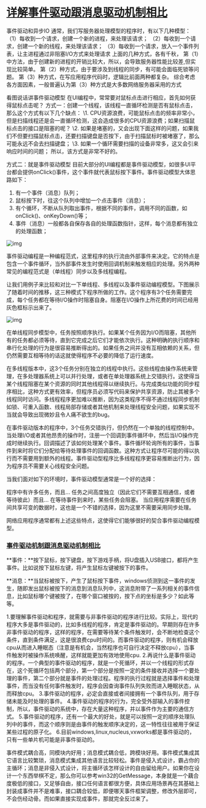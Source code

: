 # [详解事件驱动跟消息驱动机制相比](https://www.cnblogs.com/lguow/p/10750296.html)



事件驱动和异步IO
通常，我们写服务器处理模型的程序时，有以下几种模型：
（1）每收到一个请求，创建一个新的进程，来处理该请求；
（2）每收到一个请求，创建一个新的线程，来处理该请求；
（3）每收到一个请求，放入一个事件列表，让主进程通过非阻塞I/O方式来处理请求
上面的几种方式，各有千秋，
第（1）中方法，由于创建新的进程的开销比较大，所以，会导致服务器性能比较差,但实现比较简单。
第（2）种方式，由于要涉及到线程的同步，有可能会面临死锁等问题。
第（3）种方式，在写应用程序代码时，逻辑比前面两种都复杂。
综合考虑各方面因素，一般普遍认为第（3）种方式是大多数网络服务器采用的方式
 
看图说话讲事件驱动模型
在UI编程中，常常要对鼠标点击进行相应，首先如何获得鼠标点击呢？
方式一：创建一个线程，该线程一直循环检测是否有鼠标点击，那么这个方式有以下几个缺点：
\1. CPU资源浪费，可能鼠标点击的频率非常小，但是扫描线程还是会一直循环检测，这会造成很多的CPU资源浪费；如果扫描鼠标点击的接口是阻塞的呢？
\2. 如果是堵塞的，又会出现下面这样的问题，如果我们不但要扫描鼠标点击，还要扫描键盘是否按下，由于扫描鼠标时被堵塞了，那么可能永远不会去扫描键盘；
\3. 如果一个循环需要扫描的设备非常多，这又会引来响应时间的问题；
所以，该方式是非常不好的。

方式二：就是事件驱动模型
目前大部分的UI编程都是事件驱动模型，如很多UI平台都会提供onClick()事件，这个事件就代表鼠标按下事件。事件驱动模型大体思路如下：
1. 有一个事件（消息）队列；
2. 鼠标按下时，往这个队列中增加一个点击事件（消息）；
3. 有个循环，不断从队列取出事件，根据不同的事件，调用不同的函数，如onClick()、onKeyDown()等；
4. 事件（消息）一般都各自保存各自的处理函数指针，这样，每个消息都有独立的处理函数；

 

 ![img](https://img2018.cnblogs.com/blog/1348695/201904/1348695-20190422151929613-594805661.png)

 

事件驱动编程是一种编程范式，这里程序的执行流由外部事件来决定。它的特点是包含一个事件循环，当外部事件发生时使用回调机制来触发相应的处理。另外两种常见的编程范式是（单线程）同步以及多线程编程。

让我们用例子来比较和对比一下单线程、多线程以及事件驱动编程模型。下图展示了随着时间的推移，这三种模式下程序所做的工作。这个程序有3个任务需要完成，每个任务都在等待I/O操作时阻塞自身。阻塞在I/O操作上所花费的时间已经用灰色框标示出来了。

 ![img](https://img2018.cnblogs.com/blog/1348695/201904/1348695-20190422152048954-180141401.png)

 

在单线程同步模型中，任务按照顺序执行。如果某个任务因为I/O而阻塞，其他所有的任务都必须等待，直到它完成之后它们才能依次执行。这种明确的执行顺序和串行化处理的行为是很容易推断得出的。如果任务之间并没有互相依赖的关系，但仍然需要互相等待的话这就使得程序不必要的降低了运行速度。

在多线程版本中，这3个任务分别在独立的线程中执行。这些线程由操作系统来管理，在多处理器系统上可以并行处理，或者在单处理器系统上交错执行。这使得当某个线程阻塞在某个资源的同时其他线程得以继续执行。与完成类似功能的同步程序相比，这种方式更有效率，但程序员必须写代码来保护共享资源，防止其被多个线程同时访问。多线程程序更加难以推断，因为这类程序不得不通过线程同步机制如锁、可重入函数、线程局部存储或者其他机制来处理线程安全问题，如果实现不当就会导致出现微妙且令人痛不欲生的bug。

在事件驱动版本的程序中，3个任务交错执行，但仍然在一个单独的线程控制中。当处理I/O或者其他昂贵的操作时，注册一个回调到事件循环中，然后当I/O操作完成时继续执行。回调描述了该如何处理某个事件。事件循环轮询所有的事件，当事件到来时将它们分配给等待处理事件的回调函数。这种方式让程序尽可能的得以执行而不需要用到额外的线程。事件驱动型程序比多线程程序更容易推断出行为，因为程序员不需要关心线程安全问题。

当我们面对如下的环境时，事件驱动模型通常是一个好的选择：

程序中有许多任务，而且…
任务之间高度独立（因此它们不需要互相通信，或者等待彼此）而且…
在等待事件到来时，某些任务会阻塞。
当应用程序需要在任务间共享可变的数据时，这也是一个不错的选择，因为这里不需要采用同步处理。

网络应用程序通常都有上述这些特点，这使得它们能够很好的契合事件驱动编程模型。

### [事件驱动机制跟消息驱动机制相比](https://www.cnblogs.com/welen/articles/5115213.html)

 

**事件：**按下鼠标，按下键盘，按下游戏手柄，将U盘插入USB接口，都将产生事件。比如说按下鼠标左键，将产生鼠标左键被按下的事件。

 **消息：**当鼠标被按下，产生了鼠标按下事件，windows侦测到这一事件的发生，随即发出鼠标被按下的消息到消息队列中，这消息附带了一系列相关的事件信息，比如鼠标哪个键被按了，在哪个窗口被按的，按下点的坐标是多少？如此等等。

 

1.要理解事件驱动和程序，就需要与非事件驱动的程序进行比较。实际上，现代的程序大多是事件驱动的，比如多线程的程序，肯定是事件驱动的。早期则存在许多非事件驱动的程序，这样的程序，在需要等待某个条件触发时，会不断地检查这个条件，直到条件满足，这是很浪费cpu时间的。而事件驱动的程序，则有机会释放cpu从而进入睡眠态（注意是有机会，当然程序也可自行决定不释放cpu），当事件触发时被操作系统唤醒，这样就能更加有效地使用cpu.
2.再说什么是事件驱动的程序。一个典型的事件驱动的程序，就是一个死循环，并以一个线程的形式存在，这个死循环包括两个部分，第一个部分是按照一定的条件接收并选择一个要处理的事件，第二个部分就是事件的处理过程。程序的执行过程就是选择事件和处理事件，而当没有任何事件触发时，程序会因查询事件队列失败而进入睡眠状态，从而释放cpu。
3.事件驱动的程序，必定会直接或者间接拥有一个事件队列，用于存储未能及时处理的事件。
4.事件驱动的程序的行为，完全受外部输入的事件控制，所以，事件驱动的系统中，存在大量这种程序，并以事件作为主要的通信方式。
5.事件驱动的程序，还有一个最大的好处，就是可以按照一定的顺序处理队列中的事件，而这个顺序则是由事件的触发顺序决定的，这一特性往往被用于保证某些过程的原子化。
6.目前windows,linux,nucleus,vxworks都是事件驱动的，只有一些单片机可能是非事件驱动的。


事件模式耦合高，同模块内好用；消息模式耦合低，跨模块好用。事件模式集成其它语言比较繁琐，消息模式集成其他语言比较轻松。事件是侵入式设计，霸占你的主循环；消息是非侵入式设计，将主循环该怎样设计的自由留给用户。如果你在设计一个东西举棋不定，那么你可以参考win32的GetMessage，本身就是一个藕合度极低的接口，又足够自由，接口任何语言都很方便，具体应用场景再在其基础上封装成事件并不是难事，接口耦合较低，即便哪天事件框架调整，修改外层即可，不会伤经动骨。而如果直接实现成事件，那就完全反过来了。